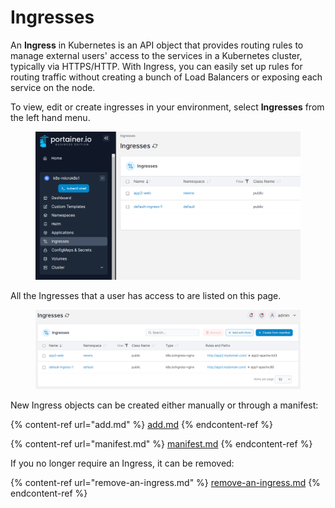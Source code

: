 # Ingresses

An **Ingress** in Kubernetes is an API object that provides routing rules to manage external users' access to the services in a Kubernetes cluster, typically via HTTPS/HTTP. With Ingress, you can easily set up rules for routing traffic without creating a bunch of Load Balancers or exposing each service on the node.

To view, edit or create ingresses in your environment, select **Ingresses** from the left hand menu.

<figure><img src="../../../.gitbook/assets/image (4).png" alt=""><figcaption></figcaption></figure>

All the Ingresses that a user has access to are listed on this page.&#x20;

<figure><img src="../../../.gitbook/assets/image (5).png" alt=""><figcaption></figcaption></figure>

New Ingress objects can be created either manually or through a manifest:

{% content-ref url="add.md" %}
[add.md](add.md)
{% endcontent-ref %}

{% content-ref url="manifest.md" %}
[manifest.md](manifest.md)
{% endcontent-ref %}

If you no longer require an Ingress, it can be removed:

{% content-ref url="remove-an-ingress.md" %}
[remove-an-ingress.md](remove-an-ingress.md)
{% endcontent-ref %}
